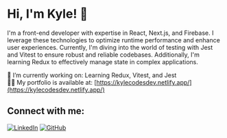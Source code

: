 # Hi, I'm Kyle! 👋

I'm a front-end developer with expertise in React, Next.js, and Firebase. I leverage these technologies to optimize runtime performance and enhance user experiences. Currently, I'm diving into the world of testing with Jest and Vitest to ensure robust and reliable codebases. Additionally, I'm learning Redux to effectively manage state in complex applications.

🔭 I’m currently working on: Learning Redux, Vitest, and Jest  
👨‍💻 My portfolio is available at: [https://kylecodesdev.netlify.app/](https://kylecodesdev.netlify.app/)

## Connect with me:
[![LinkedIn](https://img.shields.io/badge/LinkedIn-KyleAbrahamse-blue)](https://www.linkedin.com/in/kyle-abrahamse)
[![GitHub](https://img.shields.io/github/followers/kyleabrahamse?style=social)](https://github.com/kyleabrahamse)
